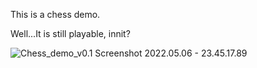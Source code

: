 This is a chess demo.



Well...It is still playable, innit?

![Chess_demo_v0.1 Screenshot 2022.05.06 - 23.45.17.89](https://tappat-1300227703.cos.ap-guangzhou.myqcloud.com/picture/Chess_demo_v0.1%20Screenshot%202022.05.06%20-%2023.45.17.89.png)
